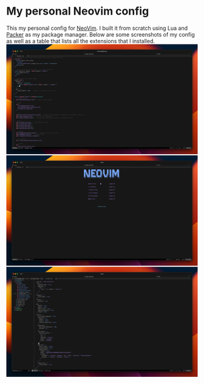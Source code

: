# My personal Neovim config
This my personal config for [NeoVim](https://github.com/neovim/neovim). I built it from scratch using Lua and [Packer](https://github.com/wbthomason/packer.nvim) as my package manager. Below are some screenshots of my config as well as a table that lists all the extensions that I installed.
![](https://github.com/Coop8/nvim/blob/main/screenshots/Basic.jpeg)
![](https://github.com/Coop8/nvim/blob/main/screenshots/Landing.jpeg)
![](https://github.com/Coop8/nvim/blob/main/screenshots/NvimTree.jpeg)

